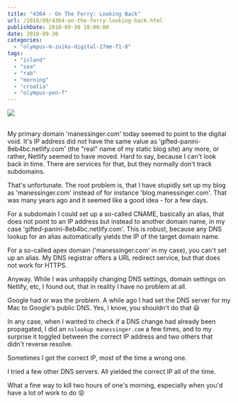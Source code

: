 ```yaml
---
title: "4364 - On The Ferry: Looking Back"
url: /2018/09/4364-on-the-ferry-looking-back.html
publishDate: 2018-09-30 18:00:00
date: 2018-09-30
categories: 
  - "olympus-m-zuiko-digital-17mm-f1-8"
tags: 
  - "island"
  - "sea"
  - "rab"
  - "morning"
  - "croatia"
  - "olympus-pen-f"
---
```

<div class="container">
<div class="center"><a target="_blank" href="https://d25zfm9zpd7gm5.cloudfront.net/1200x1200/2017/20170721_090337_lr.jpg"><img class="webfeedsFeaturedVisual" src="https://d25zfm9zpd7gm5.cloudfront.net/0600x0600/2017/20170721_090337_lr.jpg" /></a></div>
</div>
<br />

My primary domain 'manessinger.com' today seemed to point to the
digital void. It's IP address did not have the same value as
'gifted-panini-8eb4bc.netlify.com' (the "real" name of my static
blog site) any more, or rather, Netlify seemed to have moved. Hard
to say, because I can't look back in time. There are services for
that, but they normally don't track subdomains.

That's unfortunate. The root problem is, that I have stupidly set up
my blog as 'manessinger.com' instead of for instance
'blog.manessinger.com'. That was many years ago and it seemed like a
good idea -  for a few days.

For a subdomain I could set up a so-called CNAME, basically an
alias, that does not point to an IP address but instead to another
domain name, in my case 'gifted-panini-8eb4bc.netlify.com'. This is
robust, because any DNS lookup for an alias automatically yields the
IP of the target domain name.

For a so-called apex domain ('manessinger.com' in my case), you
can't set up an alias. My DNS registrar offers a URL redirect
service, but that does not work for HTTPS.

Anyway. While I was unhappily changing DNS settings, domain settings
on Netlify, etc, I found out, that in reality I have no problem at
all.

Google had or was the problem. A while ago I had set the DNS server
for my Mac to Google's public DNS. Yes, I know, you shouldn't do
that :smiley:

In any case, when I wanted to check if a DNS change had already been
propagated, I did an `nslookup manessinger.com` a few times, and to
my surprise it toggled between the correct IP address and two others
that didn't reverse resolve.

Sometimes I got the correct IP, most of the time a wrong one.

I tried a few other DNS servers. All yielded the correct IP all of
the time.

What a fine way to kill two hours of one's morning, especially when
you'd have a lot of work to do :stuck_out_tongue_closed_eyes: